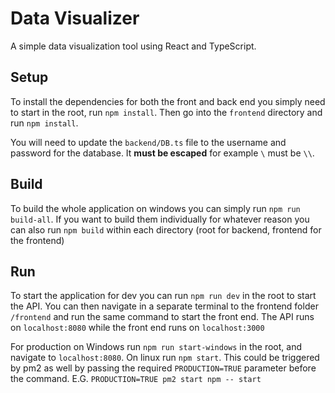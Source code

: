 # Data Visualizer

A simple data visualization tool using React and TypeScript.

## Setup

To install the dependencies for both the front and back end you simply need to 
start in the root, run `npm install`. Then go into the `frontend` directory and
run `npm install`.

You will need to update the `backend/DB.ts` file to the username and password for the database. It **must be escaped** for example `\` must be `\\`. 

## Build

To build the whole application on windows you can simply run 
`npm run build-all`. If you want to build them individually for whatever reason
you can also run `npm build` within each directory (root for backend, frontend 
for the frontend)

## Run

To start the application for dev you can run `npm run dev` in the root to start
the API. You can then navigate in a separate terminal to the frontend folder 
`/frontend` and run the same command to start the front end. The API runs on
`localhost:8080` while the front end runs on `localhost:3000`

For production on Windows run `npm run start-windows` in the root, and navigate
to `localhost:8080`. On linux run `npm start`. This could be triggered 
by pm2 as well by passing the required `PRODUCTION=TRUE` parameter before the
command. E.G. `PRODUCTION=TRUE pm2 start npm -- start`